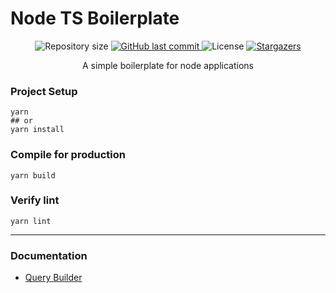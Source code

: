 # Node TS Boilerplate

<p align="center">
  <img alt="Repository size" src="https://img.shields.io/github/repo-size/mauroviniciussilva/node-ts-boilerplate?color=FBC400">
  <a href="https://github.com/mauroviniciussilva/node-ts-boilerplate/commits/master">
    <img alt="GitHub last commit" src="https://img.shields.io/github/last-commit/mauroviniciussilva/node-ts-boilerplate?color=FBC400">
  </a>
  <img alt="License" src="https://img.shields.io/badge/license-MIT-FBC400">
  <a href="https://github.com/mauroviniciussilva/node-ts-boilerplate/stargazers">
    <img alt="Stargazers" src="https://img.shields.io/github/stars/mauroviniciussilva/proffy?color=FBC400&logo=github">
  </a>
</p>

<p align="center">A simple boilerplate for node applications</p>

### Project Setup
```
yarn
## or
yarn install
```

### Compile for production
```
yarn build
```

### Verify lint
```
yarn lint
```

---
### Documentation

- [Query Builder](./docs/QueryBuilder.md)

